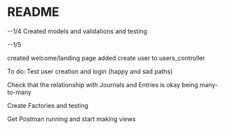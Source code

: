 # README
--1/4
Created models and validations and testing

--1/5

created welcome/landing page
added create user to users_controller

To do:
Test user creation and login
(happy and sad paths)

Check that the relationship with Journals and Entries is okay being many-to-many

Create Factories and testing

Get Postman running and start making views
